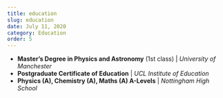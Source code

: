 ```yaml
---
title: education
slug: education
date: July 11, 2020
category: Education
order: 5
---
```


- **Master’s Degree in Physics and Astronomy** (1st class) | _University of Manchester_
- **Postgraduate Certificate of Education** | _UCL Institute of Education_
- **Physics (A), Chemistry (A), Maths (A) A-Levels** | _Nottingham High School_
